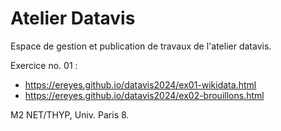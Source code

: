 # Atelier Datavis

Espace de gestion et publication de travaux de l'atelier datavis.

Exercice no. 01 :
- https://ereyes.github.io/datavis2024/ex01-wikidata.html
- https://ereyes.github.io/datavis2024/ex02-brouillons.html


M2 NET/THYP, Univ. Paris 8.

